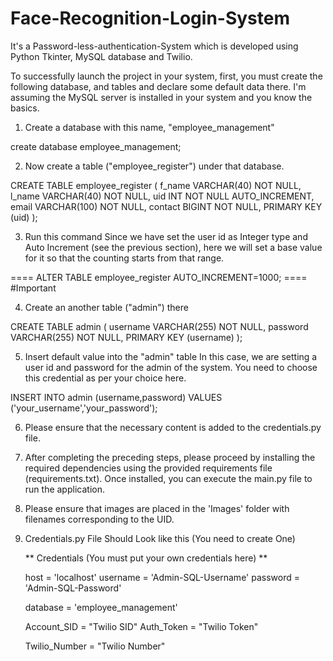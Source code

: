 # Face-Recognition-Login-System

It's a Password-less-authentication-System which is developed using Python Tkinter, MySQL database and Twilio.

To successfully launch the project in your system, first, you must create the following database, and tables and declare some default data there. I'm assuming the MySQL server is installed in your system and you know the basics.

1. Create a database with this name, "employee_management"

create database employee_management;

2. Now create a table ("employee_register") under that database.

CREATE TABLE employee_register (
f_name VARCHAR(40) NOT NULL,
l_name VARCHAR(40) NOT NULL,
uid INT NOT NULL AUTO_INCREMENT,
email VARCHAR(100) NOT NULL,
contact BIGINT NOT NULL,
PRIMARY KEY (uid)
);

3. Run this command
   Since we have set the user id as Integer type and Auto Increment (see the previous section), here we will set a base value for it so that the counting starts from that range.

==== ALTER TABLE employee_register AUTO_INCREMENT=1000; ==== #Important

4. Create an another table ("admin") there

CREATE TABLE admin (
username VARCHAR(255) NOT NULL,
password VARCHAR(255) NOT NULL,
PRIMARY KEY (username)
);

5. Insert default value into the "admin" table
   In this case, we are setting a user id and password for the admin of the system. You need to choose this credential as per your choice here.

INSERT INTO admin (username,password) VALUES ('your_username','your_password');

6. Please ensure that the necessary content is added to the credentials.py file.

7. After completing the preceding steps, please proceed by installing the required dependencies using the provided requirements file (requirements.txt). Once installed, you can execute the main.py file to run the application.

8. Please ensure that images are placed in the 'Images' folder with filenames corresponding to the UID.

9. Credentials.py File Should Look like this (You need to create One)

   ** Credentials (You must put your own credentials here) **

   host = 'localhost'
   username = 'Admin-SQL-Username'
   password = 'Admin-SQL-Password'

   database = 'employee_management'

   Account_SID = "Twilio SID"
   Auth_Token = "Twilio Token"

   Twilio_Number = "Twilio Number"
